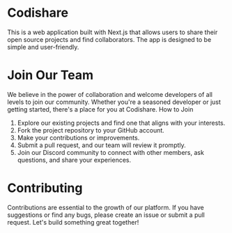 # Codishare

This is a web application built with Next.js that allows users to share their open source projects and find collaborators. The app is designed to be simple and user-friendly.

# Join Our Team

We believe in the power of collaboration and welcome developers of all levels to join our community. Whether you're a seasoned developer or just getting started, there's a place for you at Codishare.
How to Join

1. Explore our existing projects and find one that aligns with your interests.
2. Fork the project repository to your GitHub account.
3. Make your contributions or improvements.
4. Submit a pull request, and our team will review it promptly.
5. Join our Discord community to connect with other members, ask questions, and share your experiences.

# Contributing

Contributions are essential to the growth of our platform. If you have suggestions or find any bugs, please create an issue or submit a pull request. Let's build something great together!